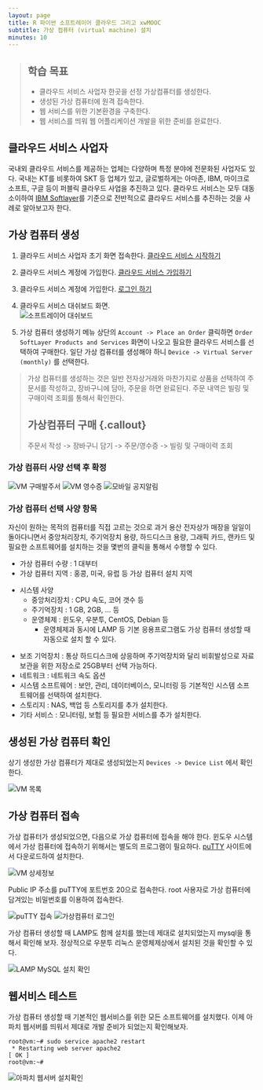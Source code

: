 ```yaml
---
layout: page
title: R 파이썬 소프트레이어 클라우드 그리고 xwMOOC
subtitle: 가상 컴퓨터 (virtual machine) 설치
minutes: 10
---
```

> ## 학습 목표
>
> *   클라우드 서비스 사업자 한곳을 선정 가상컴퓨터를 생성한다.
> *   생성된 가상 컴퓨터에 원격 접속한다.
> *   웹 서비스를 위한 기본환경을 구축한다.
> *   웹 서비스를 띄워 웹 어플리케이션 개발을 위한 준비를 완료한다.


## 클라우드 서비스 사업자
국내외 클라우드 서비스를 제공하는 업체는 다양하며 특정 분야에 전문화된 사업자도 있다.
국내는 KT를 비롯하여 SKT 등 업체가 있고, 글로벌하게는 아마존, IBM, 마이크로소프트, 구글 등이 퍼블릭 클라우드 사업을 추진하고 있다.
클라우드 서비스는 모두 대동소이하여 [IBM Softlayer](http://www.ibm.com/cloud-computing/kr/ko/softlayer.html)를 기준으로 전반적으로 클라우드 서비스를 추진하는 것을 사례로 알아보고자 한다.

## 가상 컴퓨터 생성

1. 클라우드 서비스 사업자 초기 화면 접속한다. [클라우드 서비스 시작하기](http://www.ibm.com/cloud-computing/kr/ko/softlayer.html)
2. 클라우드 서비스 계정에 가입한다. [클라우드 서비스 가입하기](https://www.softlayer.com/promo/freeCloud/freeCloud)
3. 클라우드 서비스 계정에 가입한다. [로그인 하기](https://control.softlayer.com/)
4. 클라우드 서비스 대쉬보드 화면.  
![소프트레이어 대쉬보드](fig/02-vm-dashboard.png)

5. 가상 컴퓨터 생성하기
메뉴 상단의 `Account -> Place an Order` 클릭하면 `Order SoftLayer Products and Services` 화면이 나오고 필요한 클라우드 서비스를 선택하여 구매한다. 일단 가상 컴퓨터를 생성해야 하니 `Device -> Virtual Server (monthly)` 를 선택한다.

> 가상 컴퓨터를 생성하는 것은 일반 전자상거래와 마찬가지로 상품을 선택하여 주문서를 작성하고, 장바구니에 담아, 주문을 하면 완료된다. 
> 주문 내역은 빌링 및 구매이력 조회를 통해서 확인한다.  
> ## 가상컴퓨터 구매 {.callout}
>
> 주문서 작성 -> 장바구니 담기 -> 주문/영수증 -> 빌링 및 구매이력 조회

### 가상 컴퓨터 사양 선택 후 확정 

![VM 구매발주서](fig/02-vm-purchasing-order.png)
![VM 영수증](fig/02-vm-receipt.png)
![모바일 공지알림](fig/02-vm-notification.png)


### 가상 컴퓨터 선택 사양 항목 
자신이 원하는 목적의 컴퓨터를 직접 고르는 것으로 과거 용산 전자상가 매장을 일일이 돌아다니면서 중앙처리장치, 주기억장치 용량, 하드디스크 용량, 그래픽 카드, 랜카드 및 필요한 소프트웨어를 설치하는 것을 몇번의 클릭을 통해서 수행할 수 있다. 

* 가상 컴퓨터 수량 : 1 대부터  
* 가상 컴퓨터 지역 : 홍콩, 미국, 유럽 등 가상 컴퓨터 설치 지역  
- 시스템 사양  
    - 중앙처리장치 : CPU 속도, 코어 갯수 등  
    - 주기억장치 : 1 GB, 2GB, ... 등  
    - 운영체제 : 윈도우, 우분투, CentOS, Debian 등  
         - 운영체제과 동시에 LAMP 등 기본 응용프로그램도 가상 컴퓨터 생성할 때 자동으로 설치 할 수 있다.  
* 보조 기억장치 : 통상 하드디스크에 상응하며 주기억장치와 달리 비휘발성으로 자료보관을 위한 저장소로 25GB부터 선택 가능하다.  
* 네트워크 : 네트워크 속도 옵션  
* 시스템 소프트웨어 : 보안, 관리, 데이터베이스, 모니터링 등 기본적인 시스템 소프트웨어를 선택하여 설치한다.  
* 스토리지 : NAS, 백업 등 스토리지를 추가 설치한다.  
* 기타 서비스 : 모니터링, 보험 등 필요한 서비스를 추가 설치한다.  

## 생성된 가상 컴퓨터 확인 
상기 생성한 가상 컴퓨터가 제대로 생성되었는지 `Devices -> Device List` 에서 확인한다.

![VM 목록](fig/02-vm-list-vm.png)

## 가상 컴퓨터 접속
가상 컴퓨터가 생성되었으면, 다음으로 가상 컴퓨터에 접속을 해야 한다. 윈도우 시스템에서 가상 컴퓨터에 접속하기 위해서는 별도의 프로그램이 필요하다. [puTTY](http://www.chiark.greenend.org.uk/~sgtatham/putty/download.html) 사이트에서 다운로드하여 설치한다.

![VM 상세정보](fig/02-vm-vm-info.png)

Public IP 주소를 puTTY에 포트번호 20으로 접속한다. root 사용자로 가상 컴퓨터에 담겨있는 비밀번호를 이용하여 접속한다. 

![puTTY 접속](fig/02-vm-puTTY.png)
![가상컴퓨터 로그인](fig/02-vm-vm-login.png)

가상 컴퓨터 생성할 때 LAMP도 함께 설치를 했는데 제대로 설치되었는지 mysql을 통해서 확인해 보자. 정상적으로 우분투 리눅스 운영체제상에서 설치된 것을 확인할 수 있다.

![LAMP MySQL 설치 확인](fig/02-vm-installed-software.png)

## 웹서비스 테스트
가상 컴퓨터 생성할 때 기본적인 웹서비스를 위한 모든 소프트웨어를 설치했다. 이제 아파치 웹서버를 띄워서 제대로 개발 준비가 되었는지 확인해보자.  

~~~ {.input}
root@vm:~# sudo service apache2 restart
 * Restarting web server apache2                                         [ OK ]
root@vm:~#
~~~

![아파치 웹서버 설치확인](fig/02-vm-apache2.png)


